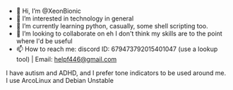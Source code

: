 - 👋 Hi, I’m @XeonBionic
- 👀 I’m interested in technology in general
- 🌱 I’m currently learning python, casually, some shell scripting too.
- 💞️ I’m looking to collaborate on eh I don't think my skills are to the point where I'd be useful
- 📫 How to reach me:  discord ID: 679473792015401047 (use a lookup tool) | Email: helpf446@gmail.com

I have autism and ADHD, and I prefer tone indicators to be used around me.
I use ArcoLinux and Debian Unstable




<!---
XeonBionic/XeonBionic is a ✨ special ✨ repository because its `README.md` (this file) appears on your GitHub profile.
You can click the Preview link to take a look at your changes.
--->
